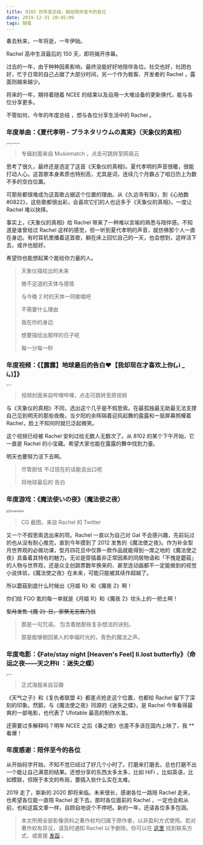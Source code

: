 ```yaml
---
title: 9102 的年度总结，献给陪伴至今的各位
date: 2019-12-31 20:45:09
tags: 随笔
---
```


春去秋来，一年将逝，一年伊始。

Rachel 高中生涯最后的 150 天，即将揭开序幕。

过去的一年，由于种种因素影响，最终没能好好地陪伴各位。社交也好，社团也好，忙于日常的自己占据了大部分时间，另一个作为极客、开发者的 Rachel ，露面则越来越少。

将来的一年，期待着随着 NCEE 的结束以及自用一大堆设备的更新换代，能与各位分享更多。

不管如何，今年的年度总结 ，想与各位分享生活中的 Rachel 。

<!-- more -->

### 年度单曲：《夏代孝明 - プラネタリウムの真実》（天象仪的真相）

[<img src="https://s.mxmcdn.net/images-storage/albums4/7/2/2/9/4/7/41749227_800_800.jpg" alt="Gänger (Album art)" style="zoom: 25%;" />](http://music.163.com/m/song?id=1347638431)

> 专辑封面来自 Musixmatch ，点击可跳转至网易云

思考了很久，最终还是选定了这首《天象仪的真相》。夏代孝明的声音很暖，很能打动人心。这首歌本身素质也特别高，尤其是词，连续几个月霸占了咱日历上为数不多的空白位置。

可那些都很难成为这首歌占据这个位置的理由。从《久远寺有珠》，到《心拍数#0822》，这些歌都很出彩，会喜欢它们的人也远多于《天象仪的真相》，一度让 Rachel 难以抉择。

事实上，《天象仪的真相》给 Rachel 带来了一种难以言喻的熟悉与陪伴感。不知道是谁曾给过 Rachel 这样的感觉，但一听到夏代孝明的声音，就仿佛那个人一直在身边。有时耳机里播着这首歌，躺在床上回忆自己的一天，也会想到，这样活下去，或许也挺好。

希望你也能想起某个能给你力量的人。

> 天象仪描绘出的未来
>
> 微不足道的天体与感情
>
> 与今晚 2 时的天体一同歌唱吧
>
> 不需要什么理由
>
> 我在你的身边
>
> 想要描绘出那样的日子呢
>
> 每一分每一秒

### 年度视频：《【露露】地球最后的告白️♥【我却现在才喜欢上你(｡ì _ í｡)】》

[<img src="https://img.vim-cn.com/6c/d2cb87e3b1964d2d338ce41db4d0387ef3a2b6.png" alt="Cover" style="zoom: 25%;" />](https://www.bilibili.com/video/av19740421)

> 视频封面来自哔哩哔哩，点击可跳转至原视频

与《天象仪的真相》不同，选出这个几乎是不假思索。在最孤独最无助最无法支撑自己见到明天的那些夜晚，当夕阳的余晖隔着迎风起舞的露露和一层屏幕照耀着 Rachel，脸上不知何时就已泛起微笑。

这个视频已经被 Rachel 安利过给无数人无数次了。从 8102 的某个下午开始，它一直是 Rachel 的小宝藏。希望大家也能在露露的舞中找到力量。

明天也要努力活下去啊。

> 尽管胆怯 不过现在的话能说出口呢
>
> 将地球最后的 告白

### 年度游戏：《魔法使いの夜》（魔法使之夜）

<img src="https://img.vim-cn.com/eb/0deaf301c3d924438b851a6d099acef2a5a2c1.png" alt="Screenshot" style="zoom: 50%;" />

> CG 截图，来自 Rachel 的 Twitter

又一个不假思索选出来的项。Rachel 一直以为自己对 Gal 不会感兴趣，先前玩过的也从没有耐心推完，直到今年摸到了 2012 发售的《魔法使之夜》。作为补全型月世界观的必做功课，型月四花旦中仅靠一款作品就能得到一席之地的《魔法使之夜》具备着其特有的魅力。无论是穿插着非正常因素的同居物语和「不愧是蘑菇」的人物与世界观，还是众主创跳票数年换来的、甚至连动画都不一定能做到的视觉小说体验，《魔法使之夜》在未来，可能只能被其续作超越了。

所以蘑菇到底什么时候出《月姬 R》和《魔夜 2》啊！

你们给 FGO 氪的每一单就是《月姬 R》和《魔夜 2》坟头上的一把土啊！

~~型月发售《魔 2》日，家祭无忘告乃翁~~

> 那是一句咒语。
> 包含着她那些复杂想法的诀别。
>
> 那是能够倒回某人的幸福时光的，青色的魔法之声。

### 年度电影：《Fate/stay night [Heaven's Feel] Ⅱ.lost butterfly》（命运之夜——天之杯II ：迷失之蝶）

<img src="https://img.vim-cn.com/2b/3cc1e443eeed8e2a6e45773c5f36dd8202003f.png" alt="Poster" style="zoom: 25%;" />

> 正式海报来自豆瓣

《天气之子》和《复仇者联盟 4》都差点抢走这个位置，也都给 Rachel 留下了深刻的印象。然鹅，与《魔法使之夜》同源的《迷失之蝶》，是 Rachel 今年看得最爽的一部电影，也代表了 Ufotable 最高的制作水准。 

还需要过多解释吗？明年 NCEE 之后《春之歌》也差不多该在国内上映了，我 ** 看爆！

### 年度感谢：陪伴至今的各位

从开始码字开始，不知不觉已经过了好几个小时了。打磨来打磨去，总也打磨不出一个能让自己满意的结果。还想分享的东西太多太多，比如 HiFi ，比如英语，比如模联，但限于本文的布局，要插入些什么实在太难。

2019 走了，崭新的 2020 即将来临。未来很长，感谢各位一路陪 Rachel 走来，也希望各位能一直陪 Rachel 走下去。那时各位面前的 Rachel ，一定也会和从前，也和这篇文章一样，自顾自地说个不停吧。新的一年，还请各位多多包涵。

> 本文所用全部影像资料之著作权均归属于原作者，以非盈利方式使用。若对著作权有异议，请及时通知 Rachel 以予删除。你可以在 [这里](https://me.stfw.info) 找到联系方式，或直接 [发函](mailto:291054446@qq.com) 。